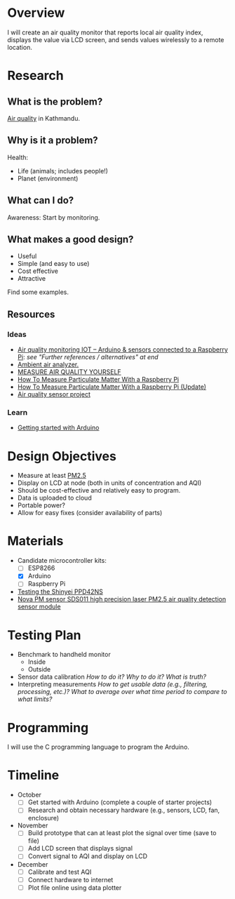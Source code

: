 # Overview

I will create an air quality monitor that reports local air quality index, displays the value via LCD screen, and sends values wirelessly to a remote location. 

# Research

## What is the problem?

[Air quality](https://www.wikiwand.com/en/Air_quality_index) in Kathmandu.

## Why is it a problem?

Health:
- Life (animals; includes people!)
- Planet (environment)

## What can I do?

Awareness: Start by monitoring.

## What makes a good design?

- Useful
- Simple (and easy to use)
- Cost effective
- Attractive

Find some examples.

## Resources

### Ideas

- [Air quality monitoring IOT – Arduino & sensors connected to a Raspberry Pi](http://www.open-bigdata.com/arduino-raspberry-air-quality-iot/): *see "Further references / alternatives" at end*
- [Ambient air analyzer.](http://lelabtechno.com/analyseur%20air.html)
- [MEASURE AIR QUALITY YOURSELF](https://luftdaten.info/en/home-en/)
- [How To Measure Particulate Matter With a Raspberry Pi](https://hackernoon.com/how-to-measure-particulate-matter-with-a-raspberry-pi-75faa470ec35)
- [How To Measure Particulate Matter With a Raspberry Pi (Update)](https://openschoolsolutions.org/measure-particulate-matter-with-a-raspberry-pi/)
- [Air quality sensor project](https://www.raspberrypi.org/forums/viewtopic.php?t=209633)

### Learn

- [Getting started with Arduino](https://www.arduino.cc/en/Main/Tutorials)

# Design Objectives

- Measure at least [PM2.5](https://www.wikiwand.com/en/Particulates)
- Display on LCD at node (both in units of concentration and AQI)
- Should be cost-effective and relatively easy to program.
- Data is uploaded to cloud
- Portable power?
- Allow for easy fixes (consider availability of parts)

# Materials

- Candidate microcontroller kits:
  + [ ] ESP8266
  + [x] Arduino
  + [ ] Raspberry Pi
 - [Testing the Shinyei PPD42NS](http://irq5.io/2013/07/24/testing-the-shinyei-ppd42ns/)
 - [Nova PM sensor SDS011 high precision laser PM2.5 air quality detection sensor module](https://www.aliexpress.com/item/Nova-PM-sensor-SDS011-High-precision-laser-pm2-5-air-quality-detection-sensor-module-Super-dust/32894938003.html?spm=2114.search0104.3.1.1965657fEvSKDg&ws_ab_test=searchweb0_0,searchweb201602_5_10065_10068_10130_10890_10547_319_10546_317_10548_10545_10696_453_10084_454_10083_433_10618_431_10307_537_536_10059_10884_10887_100031_321_322_10103-10890,searchweb201603_45,ppcSwitch_0&algo_expid=629daefa-c2bf-4902-843d-b12fa7ff3ad0-0&algo_pvid=629daefa-c2bf-4902-843d-b12fa7ff3ad0&transAbTest=ae803_3)

# Testing Plan

- Benchmark to handheld monitor
  + Inside
  + Outside
- Sensor data calibration *How to do it? Why to do it? What is truth?*
- Interpreting measurements *How to get usable data (e.g., filtering, processing, etc.)? What to average over what time period to compare to what limits?*

# Programming

I will use the C programming language to program the Arduino.

# Timeline

- October
  + [ ] Get started with Arduino (complete a couple of starter projects)
  + [ ] Research and obtain necessary hardware (e.g., sensors, LCD, fan, enclosure)
- November
  + [ ] Build prototype that can at least plot the signal over time (save to file)
  + [ ] Add LCD screen that displays signal
  + [ ] Convert signal to AQI and display on LCD
- December
  + [ ] Calibrate and test AQI
  + [ ] Connect hardware to internet
  + [ ] Plot file online using data plotter
